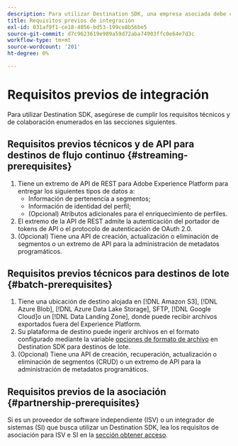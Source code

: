 ```yaml
---
description: Para utilizar Destination SDK, una empresa asociada debe cumplir los requisitos previos enumerados en este documento.
title: Requisitos previos de integración
exl-id: 031af9f1-ce18-4056-bd53-199ce8b56be5
source-git-commit: d7c9623619e989a59d72aba74903ffc0e64e7d3c
workflow-type: tm+mt
source-wordcount: '201'
ht-degree: 0%

---
```


# Requisitos previos de integración

Para utilizar Destination SDK, asegúrese de cumplir los requisitos técnicos y de colaboración enumerados en las secciones siguientes.

## Requisitos previos técnicos y de API para destinos de flujo continuo {#streaming-prerequisites}

1. Tiene un extremo de API de REST para Adobe Experience Platform para entregar los siguientes tipos de datos a:
   * Información de pertenencia a segmentos;
   * Información de identidad del perfil;
   * (Opcional) Atributos adicionales para el enriquecimiento de perfiles.
2. El extremo de la API de REST admite la autenticación del portador de tokens de API o el protocolo de autenticación de OAuth 2.0.
3. (Opcional) Tiene una API de creación, actualización o eliminación de segmentos o un extremo de API para la administración de metadatos programáticos.

## Requisitos previos técnicos para destinos de lote {#batch-prerequisites}

1. Tiene una ubicación de destino alojada en [!DNL Amazon S3], [!DNL Azure Blob], [!DNL Azure Data Lake Storage], SFTP, [!DNL Google Cloud]o un [!DNL Data Landing Zone], donde puede recibir archivos exportados fuera del Experience Platform.
2. Su plataforma de destino puede ingerir archivos en el formato configurado mediante la variable [opciones de formato de archivo](/help/destinations/destination-sdk/server-and-file-configuration.md#file-configuration) en Destination SDK para destinos de lote.
3. (Opcional) Tiene una API de creación, recuperación, actualización o eliminación de segmentos (CRUD) o un extremo de API para la administración de metadatos programáticos.

## Requisitos previos de la asociación {#partnership-prerequisites}

Si es un proveedor de software independiente (ISV) o un integrador de sistemas (SI) que busca utilizar un Destination SDK, lea los requisitos de asociación para ISV e SI en la [sección obtener acceso](./overview.md#get-access).
